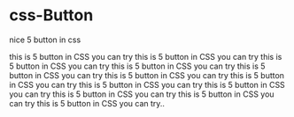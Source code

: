 # css-Button
nice 5 button in css

this is 5 button in CSS you can try
this is 5 button in CSS you can try
this is 5 button in CSS you can try
this is 5 button in CSS you can try
this is 5 button in CSS you can try
this is 5 button in CSS you can try
this is 5 button in CSS you can try
this is 5 button in CSS you can try
this is 5 button in CSS you can try this is 5 button in CSS you can try this is 5 button in CSS you can try this is 5 button in CSS you can try..
